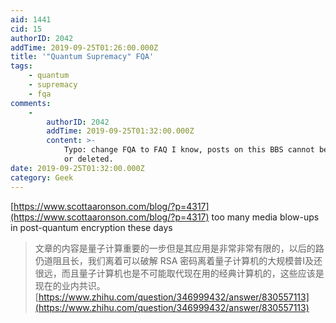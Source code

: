 ```yaml
---
aid: 1441
cid: 15
authorID: 2042
addTime: 2019-09-25T01:26:00.000Z
title: '"Quantum Supremacy" FQA'
tags:
    - quantum
    - supremacy
    - fqa
comments:
    -
        authorID: 2042
        addTime: 2019-09-25T01:32:00.000Z
        content: >-
            Typo: change FQA to FAQ I know, posts on this BBS cannot be modified
            or deleted.
date: 2019-09-25T01:32:00.000Z
category: Geek
---
```


[https://www.scottaaronson.com/blog/?p=4317](https://www.scottaaronson.com/blog/?p=4317) too many media blow-ups in post-quantum encryption these days

> 文章的内容是量子计算重要的一步但是其应用是非常非常有限的，以后的路仍道阻且长，我们离着可以破解 RSA 密码离着量子计算机的大规模普I及还很远，而且量子计算机也是不可能取代现在用的经典计算机的，这些应该是现在的业内共识。 [https://www.zhihu.com/question/346999432/answer/830557113](https://www.zhihu.com/question/346999432/answer/830557113)
